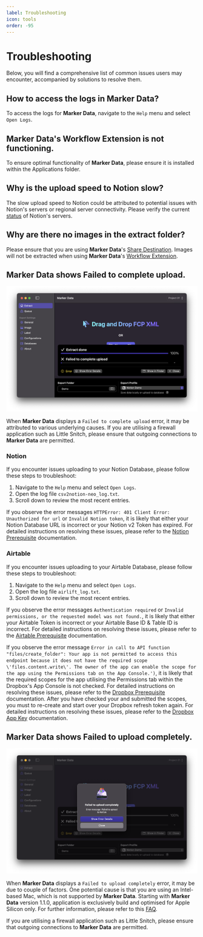```yaml
---
label: Troubleshooting
icon: tools
order: -95
---
```

# Troubleshooting

Below, you will find a comprehensive list of common issues users may encounter, accompanied by solutions to resolve them.

## How to access the logs in Marker Data?

To access the logs for **Marker Data**, navigate to the `Help` menu and select `Open Logs`.

## Marker Data's Workflow Extension is not functioning. 

To ensure optimal functionality of **Marker Data**, please ensure it is installed within the Applications folder.

## Why is the upload speed to Notion slow?

The slow upload speed to Notion could be attributed to potential issues with Notion's servers or regional server connectivity. Please verify the current [status](https://status.notion.so/) of Notion's servers.

## Why are there no images in the extract folder?

Please ensure that you are using **Marker Data**'s [Share Destination](/user-guide/share-destination). Images will not be extracted when using **Marker Data**'s [Workflow Extension](/user-guide/workflow-extension).

## Marker Data shows Failed to complete upload.

![Failed to complete upload](/assets/md-failed-to-complete-upload.png)

When **Marker Data** displays a `Failed to complete upload` error, it may be attributed to various underlying causes. If you are utilising a firewall application such as Little Snitch, please ensure that outgoing connections to **Marker Data** are permitted.

### Notion

If you encounter issues uploading to your Notion Database, please follow these steps to troubleshoot:

1. Navigate to the `Help` menu and select `Open Logs`.
2. Open the log file `csv2notion-neo_log.txt`.
3. Scroll down to review the most recent entries.

If you observe the error messages `HTTPError: 401 Client Error: Unauthorized for url` or `Invalid Notion token`, it is likely that either your Notion Database URL is incorrect or your Notion v2 Token has expired. For detailed instructions on resolving these issues, please refer to the [Notion Prerequisite](/databases/notion-prerequisite) documentation.

### Airtable

If you encounter issues uploading to your Airtable Database, please follow these steps to troubleshoot:

1. Navigate to the `Help` menu and select `Open Logs`.
2. Open the log file `airlift_log.txt`.
3. Scroll down to review the most recent entries.

If you observe the error messages `Authentication required` or `Invalid permissions, or the requested model was not found.`, it is likely that either your Airtable Token is incorrect or your Airtable Base ID & Table ID is incorrect. For detailed instructions on resolving these issues, please refer to the [Airtable Prerequisite](/databases/airtable-prerequisite) documentation.

If you observe the error message `Error in call to API function "files/create_folder": Your app is not permitted to access this endpoint because it does not have the required scope \'files.content.write\'. The owner of the app can enable the scope for the app using the Permissions tab on the App Console.')`, it is likely that the required scopes for the app utilising the Permissions tab within the Dropbox's App Console is not checked. For detailed instructions on resolving these issues, please refer to the [Dropbox Prerequisite](/databases/dropbox-prerequisite) documentation. After you have checked your and submitted the scopes, you must to re-create and start over your Dropbox refresh token again. For detailed instructions on resolving these issues, please refer to the [Dropbox App Key](databases/#creating-airtable-database-profile) documentation.

## Marker Data shows Failed to upload completely.

![Failed to upload completely](/assets/md-failed-to-upload-completely.png)

When **Marker Data** displays a `Failed to upload completely` error, it may be due to couple of factors. One potential cause is that you are using an Intel-based Mac, which is not supported by **Marker Data**. Starting with **Marker Data** version 1.1.0, application is exclusively build and optimised for Apple Silicon only. For further information, please refer to this [FAQ](/faq/#does-marker-data-support-intel-based-macs).

If you are utilising a firewall application such as Little Snitch, please ensure that outgoing connections to **Marker Data** are permitted.